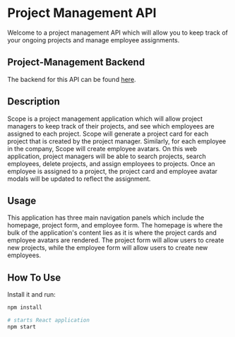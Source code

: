 # Project Management API

Welcome to a project management API which will allow you to keep track of your ongoing projects and manage employee assignments.

## Project-Management Backend

The backend for this API can be found [here](https://github.com/tejpatel317/project-management-backend).

## Description

Scope is a project management application which will allow project managers to keep track of their projects, and see which employees are assigned to each project. Scope will generate a project card for each project that is created by the project manager. Similarly, for each employee in the company, Scope will create employee avatars. On this web application, project managers will be able to search projects, search employees, delete projects, and assign employees to projects. Once an employee is assigned to a project, the project card and employee avatar modals will be updated to reflect the assignment. 

## Usage

This application has three main navigation panels which include the homepage, project form, and employee form. The homepage is where the bulk of the application's content lies as it is where the project cards and employee avatars are rendered. The project form will allow users to create new projects, while the employee form will allow users to create new employees. 

## How To Use

Install it and run:

```sh
npm install

# starts React application
npm start
```